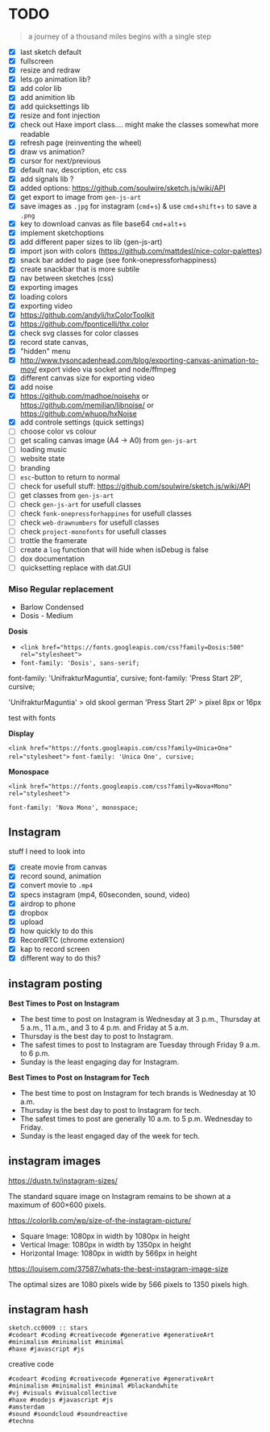 # TODO

> a journey of a thousand miles begins with a single step

- [x] last sketch default
- [x] fullscreen
- [x] resize and redraw
- [x] lets.go animation lib?
- [x] add color lib
- [x] add animition lib
- [x] add quicksettings lib
- [x] resize and font injection
- [x] check out Haxe import class.... might make the classes somewhat more readable
- [x] refresh page (reinventing the wheel)
- [x] draw vs animation?
- [x] cursor for next/previous
- [x] default nav, description, etc css
- [x] add signals lib ?
- [x] added options: https://github.com/soulwire/sketch.js/wiki/API
- [x] get export to image from `gen-js-art`
- [x] save images as `.jpg` for instagram (`cmd`+`s`) & use `cmd`+`shift`+`s` to save a `.png`
- [x] key to download canvas as file base64 `cmd`+`alt`+`s`
- [x] implement sketchoptions
- [x] add different paper sizes to lib (gen-js-art)
- [x] import json with colors (https://github.com/mattdesl/nice-color-palettes)
- [x] snack bar added to page (see fonk-onepressforhappiness)
- [x] create snackbar that is more subtile
- [x] nav between sketches (css)
- [x] exporting images
- [x] loading colors
- [x] exporting video
- [x] https://github.com/andyli/hxColorToolkit
- [x] https://github.com/fponticelli/thx.color
- [x] check svg classes for color classes
- [x] record state canvas,
- [x] "hidden" menu
- [x] <http://www.tysoncadenhead.com/blog/exporting-canvas-animation-to-mov/> export video via socket and node/ffmpeg
- [x] different canvas size for exporting video
- [x] add noise
- [x] https://github.com/madhoe/noisehx  or <https://github.com/memilian/libnoise/> or <https://github.com/whuop/hxNoise>
- [x] add controle settings (quick settings)
- [ ] choose color vs colour
- [ ] get scaling canvas image (A4 -> A0)  from `gen-js-art`
- [ ] loading music
- [ ] website state
- [ ] branding
- [ ] `esc`-button to return to normal
- [ ] check for usefull stuff: https://github.com/soulwire/sketch.js/wiki/API
- [ ] get classes from `gen-js-art`
- [ ] check `gen-js-art` for usefull classes
- [ ] check `fonk-onepressforhappines` for usefull classes
- [ ] check `web-drawnumbers` for usefull classes
- [ ] check `project-monofonts` for usefull classes
- [ ] trottle the framerate
- [ ] create a `log` function that will hide when isDebug is false
- [ ] dox documentation
- [ ] quicksetting replace with dat.GUI

### Miso Regular  replacement


- Barlow Condensed
- Dosis - Medium

**Dosis**

- `<link href="https://fonts.googleapis.com/css?family=Dosis:500" rel="stylesheet">`
- `font-family: 'Dosis', sans-serif;`



<link href="https://fonts.googleapis.com/css?family=Press+Start+2P|UnifrakturMaguntia" rel="stylesheet">


font-family: 'UnifrakturMaguntia', cursive;
font-family: 'Press Start 2P', cursive;

'UnifrakturMaguntia' > old skool german
'Press Start 2P' > pixel 8px or 16px





test with fonts

**Display**

`<link href="https://fonts.googleapis.com/css?family=Unica+One" rel="stylesheet">`
`font-family: 'Unica One', cursive;`

**Monospace**

`<link href="https://fonts.googleapis.com/css?family=Nova+Mono" rel="stylesheet">`

`font-family: 'Nova Mono', monospace;`



## Instagram

stuff I need to look into

- [x] create movie from canvas
- [x] record sound, animation
- [x] convert movie to `.mp4`
- [x] specs instagram (mp4, 60seconden, sound, video)
- [x] airdrop to phone
- [x] dropbox
- [x] upload
- [x] how quickly to do this
- [x] RecordRTC (chrome extension)
- [x] kap to record screen
- [x] different way to do this?

## instagram posting

**Best Times to Post on Instagram**

- The best time to post on Instagram is Wednesday at 3 p.m., Thursday at 5 a.m., 11 a.m., and 3 to 4 p.m. and Friday at 5 a.m.
- Thursday is the best day to post to Instagram.
- The safest times to post to Instagram are Tuesday through Friday 9 a.m. to 6 p.m.
- Sunday is the least engaging day for Instagram.

**Best Times to Post on Instagram for Tech**

- The best time to post on Instagram for tech brands is Wednesday at 10 a.m.
- Thursday is the best day to post to Instagram for tech.
- The safest times to post are generally 10 a.m. to 5 p.m. Wednesday to Friday.
- Sunday is the least engaged day of the week for tech.


## instagram images

https://dustn.tv/instagram-sizes/

The standard square image on Instagram remains to be shown at a maximum of 600×600 pixels.

https://colorlib.com/wp/size-of-the-instagram-picture/

- Square Image: 1080px in width by 1080px in height
- Vertical Image:  1080px in width by 1350px in height
- Horizontal Image: 1080px in width by 566px in height


https://louisem.com/37587/whats-the-best-instagram-image-size

The optimal sizes are 1080 pixels wide by 566 pixels to 1350 pixels high.




## instagram hash

```
sketch.cc0009 :: stars
#codeart #coding #creativecode #generative #generativeArt
#minimalism #minimalist #minimal
#haxe #javascript #js
```


creative code
```
#codeart #coding #creativecode #generative #generativeArt
#minimalism #minimalist #minimal #blackandwhite
#vj #visuals #visualcollective
#haxe #nodejs #javascript #js
#amsterdam
#sound #soundcloud #soundreactive
#techno
```
